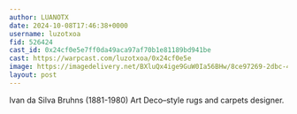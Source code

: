 ```yaml
---
author: LUANOTX
date: 2024-10-08T17:46:38+0000
username: luzotxoa
fid: 526424
cast_id: 0x24cf0e5e7ff0da49aca97af70b1e81189bd941be
cast: https://warpcast.com/luzotxoa/0x24cf0e5e
image: https://imagedelivery.net/BXluQx4ige9GuW0Ia56BHw/8ce97269-2dbc-474f-dbeb-0bce89227100/original
layout: post
---
```

Ivan da Silva Bruhns (1881-1980) Art Deco–style rugs and carpets designer.  

<img src='https://imagedelivery.net/BXluQx4ige9GuW0Ia56BHw/8ce97269-2dbc-474f-dbeb-0bce89227100/original' alt='' referrerpolicy='no-referrer'/>